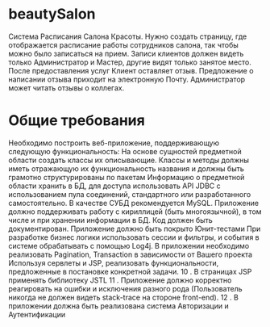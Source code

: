 # beautySalon
Система Расписания Салона Красоты. Нужно создать страницу, где отображается расписание работы сотрудников салона, так чтобы можно было записаться на прием. Записи клиентов должен видеть только Администратор и Мастер, другие видят только занятое место. После предоставления услуг Клиент оставляет отзыв. Предложение о написании отзыва приходит на электронную Почту. Администратор может читать отзывы о коллегах.

# Общие требования
  Необходимо построить веб-приложение, поддерживающую следующую функциональность:
    На основе сущностей предметной области создать классы их описывающие.
    Классы и методы должны иметь отражающую их функциональность названия и должны быть грамотно структурированы по пакетам
    Информацию о предметной области хранить в БД, для доступа использовать API JDBC с использованием пула соединений, стандартного или разработанного самостоятельно. В качестве СУБД рекомендуется MySQL.
    Приложение должно поддерживать работу с кириллицей (быть многоязычной), в том числе и при хранении информации в БД.
    Код должен быть документирован.
    Приложение должно быть покрыто Юнит-тестами
    При разработке бизнес логики использовать сессии и фильтры, и события в системе обрабатывать с помощью Log4j.
    В приложении необходимо реализовать Pagination, Transaction в зависимости от Вашего проекта
    Используя сервлеты и JSP, реализовать функциональности, предложенные в постановке конкретной задачи. 10 . В страницах JSP применять библиотеку JSTL 11 . Приложение должно корректно реагировать на ошибки и исключения разного рода (Пользователь никогда не должен видеть stack-trace на стороне front-end). 12 . В приложении должна быть реализована система Авторизации и Аутентификации
